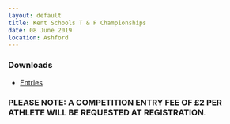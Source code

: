 ```yaml
---
layout: default
title: Kent Schools T & F Championships
date: 08 June 2019
location: Ashford
---
```


<div class="panel panel-info">
    <div class="panel-heading">
        <h3 class="panel-title">Downloads</h3>
    </div>
    <div class="panel-body">
        <ul>
            <li><a href="/files/events/18-19/2019-06-08-kent-schools-t-and-f-championships/KSAA-Champs-TF-Entries-2019.pdf">Entries</a></li>
        </ul>
    </div>
</div>

### PLEASE NOTE: A COMPETITION ENTRY FEE OF &#163;2 PER ATHLETE WILL BE REQUESTED AT REGISTRATION.
